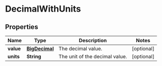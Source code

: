 
# DecimalWithUnits

## Properties
Name | Type | Description | Notes
------------ | ------------- | ------------- | -------------
**value** | [**BigDecimal**](BigDecimal.md) | The decimal value. |  [optional]
**units** | **String** | The unit of the decimal value. |  [optional]



